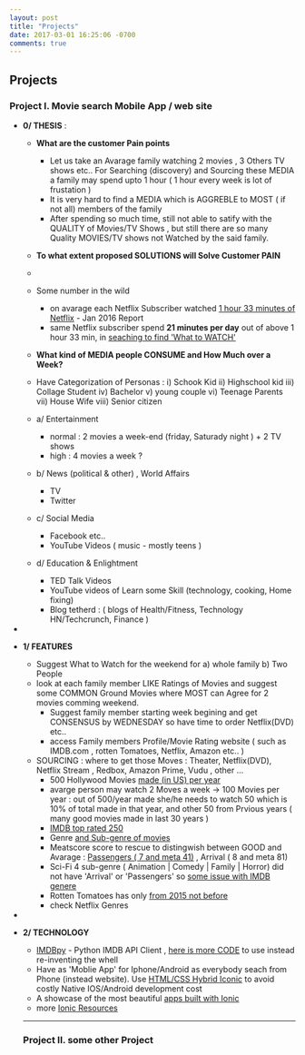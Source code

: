 ```yaml
---
layout: post
title: "Projects"
date: 2017-03-01 16:25:06 -0700
comments: true
---
```


## Projects

### Project I. Movie search Mobile App / web site
+ **0/ THESIS** :
  + **What are the customer Pain points** 
    + Let us take an Avarage family watching 2 movies , 3 Others TV shows etc.. For Searching (discovery) and Sourcing these MEDIA a family may spend upto 1 hour ( 1 hour every week is lot of frustation )
    + It is very hard to find a MEDIA which is AGGREBLE to MOST ( if not all) members of the family
    + After spending so much time, still not able to satify with the QUALITY of Movies/TV Shows , but still there are so many Quality MOVIES/TV shows not Watched by the said family.
    
  + **To what extent proposed SOLUTIONS will Solve Customer PAIN**
  + 
  + Some number in the wild
    + on avarage each Netflix Subscriber watched [1 hour 33 minutes of Netflix](http://time.com/4186137/netflix-hours-per-day/) - Jan 2016 Report
    + same Netflix subscriber spend **21 minutes per day** out of above 1 hour 33 min, in [seaching to find 'What to WATCH'](https://askwonder.com/q/how-much-time-is-wasted-worldwide-on-people-looking-for-movies-to-watch-on-netflix-annually-57bbcd2d1f65962700547278)
    
  + **What kind of MEDIA people CONSUME and How Much over a Week?**
  + Have Categorization of Personas : i) Schook Kid ii) Highschool kid  iii) Collage Student iv) Bachelor  v) young couple  vi) Teenage Parents vii) House Wife viii) Senior citizen 
  + a/ Entertainment
    + normal : 2 movies a week-end (friday, Saturady night ) +  2 TV shows 
    + high :  4 movies a week ?
  + b/ News (political & other) , World Affairs 
    + TV
    + Twitter     
  + c/ Social Media
    + Facebook etc..
    + YouTube Videos ( music - mostly teens )
  + d/ Education & Enlightment
    + TED Talk Videos
    + YouTube videos of Learn some Skill (technology, cooking, Home fixing) 
    + Blog tetherd : ( blogs of Health/Fitness, Technology HN/Techcrunch, Finance )
+ 
+ **1/ FEATURES**
  + Suggest What to Watch for the weekend for a) whole family  b) Two People 
  + look at each family member LIKE Ratings of Movies and suggest some COMMON Ground Movies where MOST can Agree for 2 movies comming weekend. 
    + Suggest family member starting week begining and get CONSENSUS by WEDNESDAY so have time to order Netflix(DVD) etc.. 
    + access Family members Profile/Movie Rating website ( such as IMDB.com , rotten Tomatoes, Netflix, Amazon etc.. )
  + SOURCING : where to get those Moves : Theater, Netflix(DVD), Netflix Stream , Redbox, Amazon Prime, Vudu , other ...
    + 500 Hollywood Movies [made (in US) per year](https://www.quora.com/How-many-movies-are-made-in-Hollywood-every-year)
    + avarge person may watch 2 Moves a week -> 100 Movies per year : out of 500/year made she/he needs to watch 50 which is 10% of total made in that year, and other 50 from Prvious years ( many good movies made in last 30 years )
    + [IMDB top rated 250](http://www.imdb.com/chart/top?ref_=nv_wl_img_3)
    + Genre [and Sub-genre  of movies](http://www.imdb.com/genre/?ref_=nv_ch_gr_3)
    + Meatscore score to rescue to distingwish between GOOD and Avarage : [Passengers ( 7 and meta 41)](http://www.imdb.com/title/tt1355644/) , Arrival ( 8 and meta 81)
    + Sci-Fi  4 sub-genre ( Animation | Comedy | Family | Horror) did not have 'Arrival' or 'Passengers' so [some issue with IMDB genere](http://www.imdb.com/search/title?count=100&genres=sci_fi,family&num_votes=10000,&title_type=feature&view=advanced&sort=user_rating,desc&ref_=gnr_mn_sf_3)
    + Rotten Tomatoes has only [from 2015 not before](https://editorial.rottentomatoes.com/guide/best-sci-fifantasy-2015/)
    + check Netflix Genres
+  
+ **2/ TECHNOLOGY**
  + [IMDBpy](https://github.com/search?o=desc&q=imdb&s=stars&type=Repositories&utf8=%E2%9C%93) - Python IMDB API Client , [here is more CODE](http://imdbpy.sourceforge.net/ecosystem.html) to use instead re-inventing the whell
  + Have as 'Moblie App' for Iphone/Android as everybody seach from Phone (instead website). Use [HTML/CSS Hybrid Iconic](http://pwa.ionic.io/) to avoid costly Native IOS/Android development cost
  + A showcase of the most beautiful [apps built with Ionic](http://showcase.ionicframework.com/apps/top)
  + more [Ionic Resources](https://twitter.com/PostPCEra/status/474282645803634688)
  
  ---------------------------------
  
  ### Project II. some other Project
